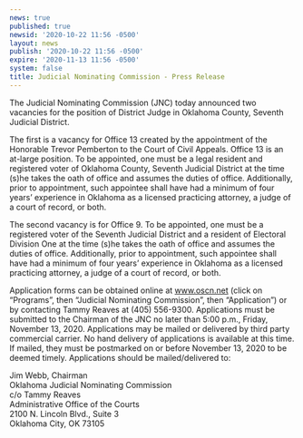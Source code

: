 ```yaml
---
news: true
published: true
newsid: '2020-10-22 11:56 -0500'
layout: news
publish: '2020-10-22 11:56 -0500'
expire: '2020-11-13 11:56 -0500'
system: false
title: Judicial Nominating Commission - Press Release
---
```

The Judicial Nominating Commission (JNC) today announced two vacancies for the position of District Judge in Oklahoma County, Seventh Judicial District.  

The first is a vacancy for Office 13 created by the appointment of the Honorable Trevor Pemberton to the Court of Civil Appeals.  Office 13 is an at-large position.  To be appointed, one must be a legal resident and registered voter of Oklahoma County, Seventh Judicial District at the time (s)he takes the oath of office and assumes the duties of office. Additionally, prior to appointment, such appointee shall have had a minimum of four years’ experience in Oklahoma as a licensed practicing attorney, a judge of a court of record, or both.

The second vacancy is for Office 9.  To be appointed, one must be a registered voter of the Seventh Judicial District and a resident of  Electoral Division One at the time (s)he takes the oath of office and assumes the duties of office.  Additionally, prior to appointment, such appointee shall have had a minimum of four years’ experience in Oklahoma as a licensed practicing attorney, a judge of a court of record, or both.

Application forms can be obtained online at www.oscn.net (click on “Programs”, then “Judicial Nominating Commission”, then “Application”) or by contacting Tammy Reaves at (405) 556-9300. Applications must be submitted to the Chairman of the JNC no later than 5:00 p.m., Friday, November 13, 2020.  Applications may be mailed or delivered by third party commercial carrier.  No hand delivery of applications is available at this time.  If mailed, they must be postmarked on or before November 13, 2020 to be deemed timely.  Applications should be mailed/delivered to:  

Jim Webb, Chairman  
Oklahoma Judicial Nominating Commission  
c/o Tammy Reaves  
Administrative Office of the Courts  
2100 N. Lincoln Blvd., Suite 3  
Oklahoma City, OK 73105  
